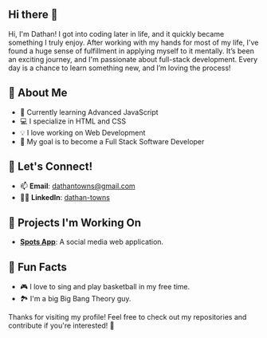 ## Hi there 👋

Hi, I'm Dathan! I got into coding later in life, and it quickly became something I truly enjoy. After working with my hands for most of my life, I've found a huge sense of fulfillment in applying myself to it mentally. It’s been an exciting journey, and I'm passionate about full-stack development. Every day is a chance to learn something new, and I’m loving the process!


## 🚀 About Me

- 🌱 Currently learning Advanced JavaScript
- 💻 I specialize in HTML and CSS
- 💡 I love working on Web Development
- 🎯 My goal is to become a Full Stack Software Developer


## 💬 Let's Connect!

- 📫 **Email**: dathantowns@gmail.com
- 🧑‍💻 **LinkedIn**: [dathan-towns](https://www.linkedin.com/in/dathan-towns-a36994352/)


## 🎯 Projects I'm Working On

- **[Spots App](https://github.com/dathantowns/se_project_spots)**: A social media web application.


## 🎉 Fun Facts

- 🎮 I love to sing and play basketball in my free time.
- 🏞️ I'm a big Big Bang Theory guy.


Thanks for visiting my profile! Feel free to check out my repositories and contribute if you're interested! 🚀
